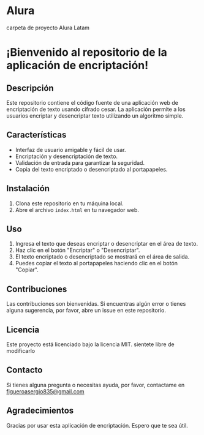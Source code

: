 # Alura
carpeta de proyecto Alura Latam
# ¡Bienvenido al repositorio de la aplicación de encriptación!

## Descripción

Este repositorio contiene el código fuente de una aplicación web de encriptación de texto usando cifrado cesar. La aplicación permite a los usuarios encriptar y desencriptar texto utilizando un algoritmo simple.

## Características

* Interfaz de usuario amigable y fácil de usar.
* Encriptación y desencriptación de texto.
* Validación de entrada para garantizar la seguridad.
* Copia del texto encriptado o desencriptado al portapapeles.

## Instalación

1. Clona este repositorio en tu máquina local.
2. Abre el archivo `index.html` en tu navegador web.

## Uso

1. Ingresa el texto que deseas encriptar o desencriptar en el área de texto.
2. Haz clic en el botón "Encriptar" o "Desencriptar".
3. El texto encriptado o desencriptado se mostrará en el área de salida.
4. Puedes copiar el texto al portapapeles haciendo clic en el botón "Copiar".

## Contribuciones

Las contribuciones son bienvenidas. Si encuentras algún error o tienes alguna sugerencia, por favor, abre un issue en este repositorio.

## Licencia

Este proyecto está licenciado bajo la licencia MIT. sientete libre de modificarlo

## Contacto

Si tienes alguna pregunta o necesitas ayuda, por favor, contactame en figueroasergio835@gmail.com

## Agradecimientos

Gracias por usar esta aplicación de encriptación. Espero que te sea útil.
